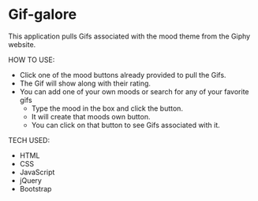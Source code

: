 # Gif-galore
This application pulls Gifs associated with the mood theme from the Giphy website.

HOW TO USE:
* Click one of the mood buttons already provided to pull the Gifs.
* The Gif will show along with their rating.
* You can add one of your own moods or search for any of your favorite gifs
    * Type the mood in the box and click the button.
    * It will create that moods own button.
    * You can click on that button to see Gifs associated with it.

TECH USED:
* HTML
* CSS
* JavaScript
* jQuery
* Bootstrap
